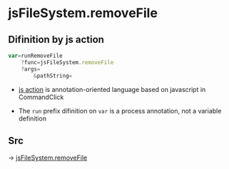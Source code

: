 # jsFileSystem.removeFile

## Difinition by js action

```js.js
var=runRemoveFile
	?func=jsFileSystem.removeFile
	?args=
		&pathString=
```

- [js action](#) is annotation-oriented language based on javascript in CommandClick

- The `run` prefix difinition on `var` is a process annotation, not a variable definition

## Src

-> [jsFileSystem.removeFile](https://github.com/puutaro/CommandClick/blob/master/app/src/main/java/com/puutaro/commandclick/fragment_lib/terminal_fragment/js_interface/file/JsFileSystem.kt#L228)


